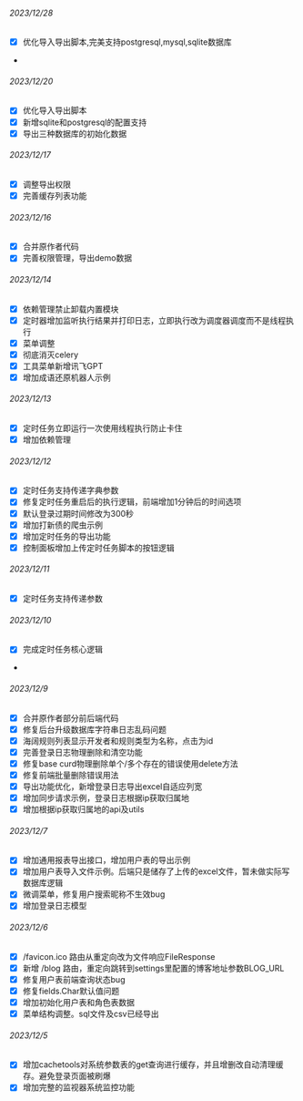 ###### 2023/12/28
- [X] 优化导入导出脚本,完美支持postgresql,mysql,sqlite数据库
- 
###### 2023/12/20
- [X] 优化导入导出脚本
- [X] 新增sqlite和postgresql的配置支持
- [X] 导出三种数据库的初始化数据

###### 2023/12/17
- [X] 调整导出权限
- [X] 完善缓存列表功能

###### 2023/12/16
- [X] 合并原作者代码
- [X] 完善权限管理，导出demo数据

###### 2023/12/14
- [X] 依赖管理禁止卸载内置模块
- [X] 定时器增加监听执行结果并打印日志，立即执行改为调度器调度而不是线程执行
- [X] 菜单调整
- [X] 彻底消灭celery
- [X] 工具菜单新增讯飞GPT
- [X] 增加成语还原机器人示例

###### 2023/12/13
- [X] 定时任务立即运行一次使用线程执行防止卡住
- [X] 增加依赖管理

###### 2023/12/12
- [X] 定时任务支持传递字典参数
- [X] 修复定时任务重启后的执行逻辑，前端增加1分钟后的时间选项
- [X] 默认登录过期时间修改为300秒
- [X] 增加打新债的爬虫示例
- [X] 增加定时任务的导出功能
- [X] 控制面板增加上传定时任务脚本的按钮逻辑

###### 2023/12/11
- [X] 定时任务支持传递参数

###### 2023/12/10
- [X] 完成定时任务核心逻辑
- 
###### 2023/12/9
- [X] 合并原作者部分前后端代码
- [X] 修复后台升级数据库字符串日志乱码问题
- [X] 海阔规则列表显示开发者和规则类型为名称，点击为id
- [X] 完善登录日志物理删除和清空功能
- [X] 修复base curd物理删除单个/多个存在的错误使用delete方法
- [X] 修复前端批量删除错误用法
- [X] 导出功能优化，新增登录日志导出excel自适应列宽
- [X] 增加同步请求示例，登录日志根据ip获取归属地
- [X] 增加根据ip获取归属地的api及utils

###### 2023/12/7
- [X] 增加通用报表导出接口，增加用户表的导出示例
- [X] 增加用户表导入文件示例。后端只是储存了上传的excel文件，暂未做实际写数据库逻辑
- [X] 微调菜单，修复用户搜索昵称不生效bug
- [X] 增加登录日志模型

###### 2023/12/6
- [X] /favicon.ico 路由从重定向改为文件响应FileResponse
- [X] 新增 /blog 路由，重定向跳转到settings里配置的博客地址参数BLOG_URL
- [X] 修复用户表前端查询状态bug
- [X] 修复fields.Char默认值问题
- [X] 增加初始化用户表和角色表数据
- [X] 菜单结构调整。sql文件及csv已经导出

###### 2023/12/5
- [X] 增加cachetools对系统参数表的get查询进行缓存，并且增删改自动清理缓存。避免登录页面被刷爆
- [X] 增加完整的监视器系统监控功能